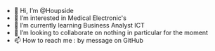 - 👋 Hi, I’m @Houpside
- 👀 I’m interested in Medical Electronic's
- 🌱 I’m currently learning Business Analyst ICT
- 💞️ I’m looking to collaborate on nothing in particular for the moment
- 📫 How to reach me : by message on GitHub

<!---
Houpside/Houpside is a ✨ special ✨ repository because its `README.md` (this file) appears on your GitHub profile.
You can click the Preview link to take a look at your changes.
--->
